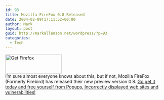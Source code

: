 ```yaml
---
id: 93
title: Mozilla FireFox 0.8 Released
date: 2004-02-09T17:11:52+00:00
author: Mark
layout: post
guid: http://markallanson.net/wordpress/?p=93
categories:
  - Tech
---
```

<div>
  <a href="http://www.mozilla.org/products/firefox/" title="Get Firefox - Take Back the Web"><img src="http://www.mozilla.org/products/firefox/buttons/getfirefox_large.png" width="178" height="60" alt="Get Firefox" border="0" /></a>
</div>

<div>
  I&#8217;m sure almost everyone knows about this, but if not, Mozilla FireFox (Formerly Firebird) has released their new preview version 0.8. <a href="http://www.mozilla.org/products/firefox/" title="Get Firefox - Take Back the Web">Go get it today and free yourself from Popups, Incorrectly displayed web sites and vulnerabilities!</a>
</div>